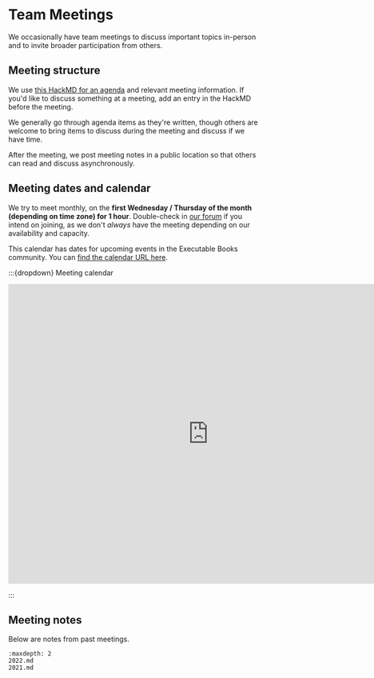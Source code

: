 # Team Meetings

We occasionally have team meetings to discuss important topics in-person and to invite broader participation from others.

## Meeting structure

We use [this HackMD for an agenda](https://hackmd.io/THymMOAmSICp8rJdB6_Z1w?edit) and relevant meeting information.
If you'd like to discuss something at a meeting, add an entry in the HackMD before the meeting.

We generally go through agenda items as they're written, though others are welcome to bring items to discuss during the meeting and discuss if we have time.

After the meeting, we post meeting notes in a public location so that others can read and discuss asynchronously.

## Meeting dates and calendar

We try to meet monthly, on the **first Wednesday / Thursday of the month (depending on time zone) for 1 hour**.
Double-check in [our forum](https://github.com/executablebooks/meta/discussions) if you intend on joining, as we don't _always_ have the meeting depending on our availability and capacity.

This calendar has dates for upcoming events in the Executable Books community.
You can [find the calendar URL here](https://calendar.google.com/calendar/embed?src=2nbh00hh9020u622nt0p5qhbek%40group.calendar.google.com&ctz=America%2FLos_Angeles).

:::{dropdown} Meeting calendar

<iframe src="https://calendar.google.com/calendar/embed?src=2nbh00hh9020u622nt0p5qhbek%40group.calendar.google.com&ctz=America%2FLos_Angeles" style="border: 0" width="800" height="600" frameborder="0" scrolling="no"></iframe>

:::

## Meeting notes

Below are notes from past meetings.

```{toctree}
:maxdepth: 2
2022.md
2021.md
```
